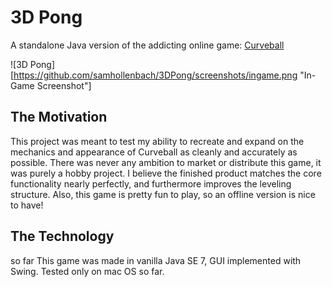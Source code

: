 # 3D Pong

A standalone Java version of the addicting online game: [Curveball](http://www.ponggame.org/3dpong.php)

![3D Pong][https://github.com/samhollenbach/3DPong/screenshots/ingame.png "In-Game Screenshot"]

## The Motivation

This project was meant to test my ability to recreate and expand on the mechanics and appearance of Curveball as cleanly and accurately as possible.
There was never any ambition to market or distribute this game, it was purely a hobby project. 
I believe the finished product matches the core functionality nearly perfectly, and furthermore improves the leveling structure.
Also, this game is pretty fun to play, so an offline version is nice to have!

## The Technology
 so far
This game was made in vanilla Java SE 7, GUI implemented with Swing. Tested only on mac OS so far.

